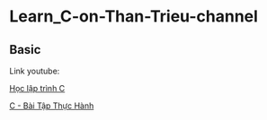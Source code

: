 # Learn_C-on-Than-Trieu-channel

## Basic

Link youtube:

[Học lập trình C](https://www.youtube.com/playlist?list=PLE1qPKuGSJaBq4VFzTYrhzCiPvCoI8JDv)
			
[C - Bài Tập Thực Hành](https://www.youtube.com/playlist?list=PLE1qPKuGSJaDP983KcxEBV_w9_Thz08pc)
